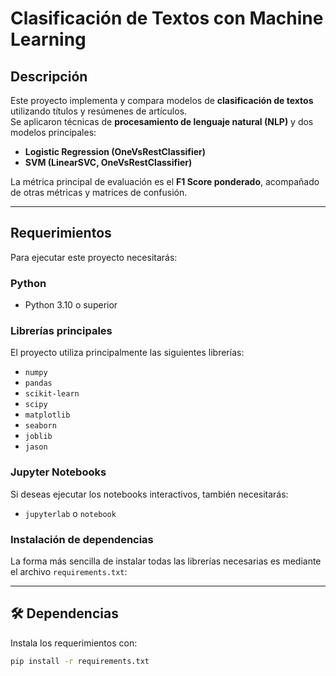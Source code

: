 #  Clasificación de Textos con Machine Learning

##  Descripción
Este proyecto implementa y compara modelos de **clasificación de textos** utilizando títulos y resúmenes de artículos.  
Se aplicaron técnicas de **procesamiento de lenguaje natural (NLP)** y dos modelos principales:  

- **Logistic Regression (OneVsRestClassifier)**  
- **SVM (LinearSVC, OneVsRestClassifier)**  

La métrica principal de evaluación es el **F1 Score ponderado**, acompañado de otras métricas y matrices de confusión.  

---
## Requerimientos

Para ejecutar este proyecto necesitarás:

### Python
- Python 3.10 o superior

### Librerías principales
El proyecto utiliza principalmente las siguientes librerías:

- `numpy`
- `pandas`
- `scikit-learn`
- `scipy`
- `matplotlib`
- `seaborn`
- `joblib`
- `jason`


### Jupyter Notebooks
Si deseas ejecutar los notebooks interactivos, también necesitarás:

- `jupyterlab` o `notebook`

### Instalación de dependencias
La forma más sencilla de instalar todas las librerías necesarias es mediante el archivo `requirements.txt`:

---

## 🛠️ Dependencias
Instala los requerimientos con:  

```bash
pip install -r requirements.txt
```

